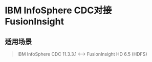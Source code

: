 # IBM InfoSphere CDC对接FusionInsight

## 适用场景

> IBM InfoSphere CDC 11.3.3.1 <--> FusionInsight HD 6.5 (HDFS)
